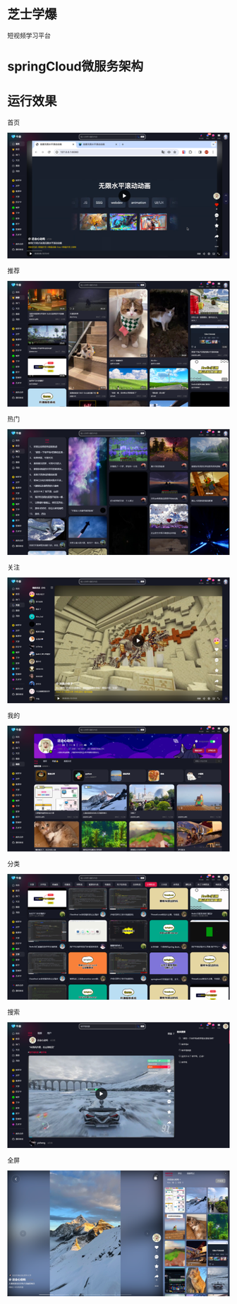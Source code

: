 # 芝士学爆

短视频学习平台

# springCloud微服务架构


# 运行效果

首页

![index.png](docs/images/niuyin-index.png)

推荐

![discover.png](docs/images/niuyin-discover.png)


热门

![hot.png](docs/images/niuyin-hot.png)

关注

![follow.png](docs/images/niuyin-follow.png)

我的

![my.png](docs/images/niuyin-user.png)

分类

![category.png](docs/images/niuyin-category.png)

搜索

![search.png](docs/images/niuyin-search.png)

全屏

![fullscreen.png](docs/images/niuyin-fullscreen.png)
